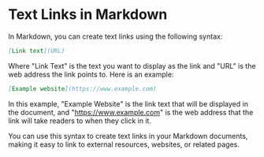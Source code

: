 # Text Links in Markdown

In Markdown, you can create text links using the following syntax:

```markdown
[Link text](URL)
```

Where "Link Text" is the text you want to display as the link and "URL" is the web address the link points to. Here is an example:

```markdown
[Example website](https://www.example.com)
```

In this example, "Example Website" is the link text that will be displayed in the document, and "https://www.example.com" is the web address that the link will take readers to when they click in it.

You can use this syntax to create text links in your Markdown documents, making it easy to link to external resources, websites, or related pages.